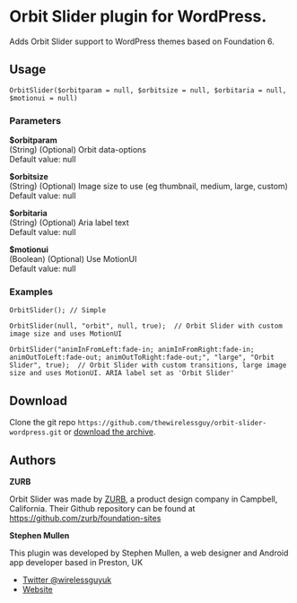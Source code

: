 # Orbit Slider plugin for WordPress.

Adds Orbit Slider support to WordPress themes based on Foundation 6.


## Usage

```
OrbitSlider($orbitparam = null, $orbitsize = null, $orbitaria = null, $motionui = null)
```

### Parameters

**$orbitparam**  
(String) (Optional) Orbit data-options  
Default value: null

**$orbitsize**  
(String) (Optional) Image size to use (eg thumbnail, medium, large, custom)  
Default value: null

**$orbitaria**  
(String) (Optional) Aria label text  
Default value: null

**$motionui**  
(Boolean) (Optional) Use MotionUI  
Default value: null

### Examples

```
OrbitSlider(); // Simple
```
```
OrbitSlider(null, "orbit", null, true);  // Orbit Slider with custom image size and uses MotionUI
```
```
OrbitSlider("animInFromLeft:fade-in; animInFromRight:fade-in; animOutToLeft:fade-out; animOutToRight:fade-out;", "large", "Orbit Slider", true);  // Orbit Slider with custom transitions, large image size and uses MotionUI. ARIA label set as 'Orbit Slider'
```

## Download

Clone the git repo `https://github.com/thewirelessguy/orbit-slider-wordpress.git` or [download the archive](https://github.com/thewirelessguy/orbit-slider-wordpress/archive/master.zip).

## Authors

**ZURB**

Orbit Slider was made by [ZURB](http://foundation.zurb.com/), a product design company in Campbell, California. Their Github repository can be found at https://github.com/zurb/foundation-sites

**Stephen Mullen**

This plugin was developed by Stephen Mullen, a web designer and Android app developer based in Preston, UK
+ [Twitter @wirelessguyuk](http://twitter.com/wirelessguyuk)
+ [Website](https://www.thewirelessguy.co.uk)